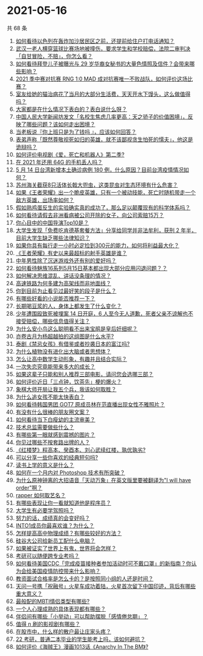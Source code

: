 # 2021-05-16

共 68 条

<!-- BEGIN -->
<!-- 最后更新时间 Sun May 16 2021 05:01:45 GMT+0800 (China Standard Time) -->

1. [如何看待以色列在轰炸加沙居民区之前，还提前给住户打电话通知？](https://www.zhihu.com/question/459381446)
2. [武汉一老人横穿篮球比赛场地被撞伤，要求学生和学校赔偿，法院二审判决「自甘冒险，不赔」，你怎么看？](https://www.zhihu.com/question/458886791)
3. [如何看待拜登儿子被曝光与 29
   岁华裔女秘书的大量色情照及信件？会带来哪些影响？](https://www.zhihu.com/question/458657086)
4. [2021 季中赛对抗赛 RNG 1:0 MAD
   成对抗赛唯一不败战队，如何评价这场比赛？](https://www.zhihu.com/question/459644598)
5. [室友给她的猫治病花了当月的大部分生活费，天天开水下馒头，这么做值得吗？](https://www.zhihu.com/question/458055949)
6. [大家都是在什么情况下表白的？表白说什么呀？](https://www.zhihu.com/question/49203402)
7. [中国人民大学新闻坊发文「名校生焦虑几率更高：天之骄子的价值困境」，反映了哪些问题？该如何走出困境？](https://www.zhihu.com/question/459560350)
8. [当老板说『你上班只是为了钱吗 』，应该如何回答？](https://www.zhihu.com/question/459271480)
9. [表弟声称「既然尊敬视死如归的英雄，就不该鄙视贪生怕死的懦夫」，他这是诡辩吗？](https://www.zhihu.com/question/459177318)
10. [如何评价电视剧《爱，死亡和机器人》第二季?](https://www.zhihu.com/question/392099994)
11. [在 2021 年还用 64G 的手机丢人吗？](https://www.zhihu.com/question/459213190)
12. [5 月 14 日台湾新增本土确诊病例 180
    例，什么原因？目前台湾疫情情况如何？](https://www.zhihu.com/question/459531944)
13. [苏州海关截获8只活体长戟大兜虫，这类昆虫对生态环境有什么危害？](https://www.zhihu.com/question/459391470)
14. [如果《王者荣耀》出一个脆皮英雄，只有一个被动技能，死亡时随机带走一个敌方英雄，出场率如何？](https://www.zhihu.com/question/459413105)
15. [假如熟鸡蛋反生的实验确实真的成功了，那么足以颠覆现有的科学体系吗？](https://www.zhihu.com/question/456677213)
16. [如何看待请假去非洲看病被公司开除的女子，向公司索赔15万？](https://www.zhihu.com/question/459337590)
17. [你心目中的中国导演Top10是？](https://www.zhihu.com/question/314257835)
18. [大学生发现「免费吃肯德基套餐方法」分享给同学并非法牟利，获刑 2
    年半，目前大学生缺乏哪些法律知识？](https://www.zhihu.com/question/458862596)
19. [如果你具有每行走一小时必定捡到300元的能力，如何将利益最大化？](https://www.zhihu.com/question/439876862)
20. [《王者荣耀》有史以来最超标的射手英雄是谁？](https://www.zhihu.com/question/458538827)
21. [中年男性除了沉迷游戏外还有别的爱好吗？](https://www.zhihu.com/question/459226864)
22. [如何看待魅族16系列5月15日基本都出现大部分应用闪退问题？？](https://www.zhihu.com/question/459492278)
23. [如何解决思维混乱、讲话没条理的情况？](https://www.zhihu.com/question/30173526)
24. [高速铁路为何多建为高架线而非地面线？](https://www.zhihu.com/question/308170553)
25. [你到目前为止看见过最好笑的段子是什么？](https://www.zhihu.com/question/297417967)
26. [有哪些好看的小说能否推荐一下？](https://www.zhihu.com/question/443077169)
27. [长期喝豆浆的人，身体上都发生了什么变化？](https://www.zhihu.com/question/382035677)
28. [少年遭围殴致死被埋案 14 日开庭，6
    人至今无人道歉，死者父亲不谅解也不接受赔偿，哪些信息值得关注？](https://www.zhihu.com/question/459368723)
29. [为什么安小鸟这么聪明看不出来宝鹃是皇后奸细呢？](https://www.zhihu.com/question/338703838)
30. [亦卷古月为杨超越拍的这组图是什么水平?](https://www.zhihu.com/question/459282561)
31. [泰剧《禁忌女孩》有借鉴或者抄袭日本的富江吗?](https://www.zhihu.com/question/372621639)
32. [为什么植物没有进化出大脑或者思想体？](https://www.zhihu.com/question/437474056)
33. [怎么让高中数学生动形象，有趣并且结合实际？](https://www.zhihu.com/question/457752589)
34. [一次失恋究竟能带来多大的成长？](https://www.zhihu.com/question/364747959)
35. [如果这辈子只能和别人推荐三部电影，请问您会选哪三部？](https://www.zhihu.com/question/444313984)
36. [如何评价近日「三点钟，饮茶先」梗的爆火？](https://www.zhihu.com/question/459087204)
37. [象棋大师开局让我五个兵，我该如何取胜？](https://www.zhihu.com/question/458811041)
38. [为什么追女孩不能太快表白？](https://www.zhihu.com/question/354110420)
39. [如何看待韩国男团 GOT7 原成员林在范直播出现女性不雅照片？](https://www.zhihu.com/question/459375130)
40. [有没有什么很棒的朋友圈文案？](https://www.zhihu.com/question/314092494)
41. [如何看待当下白瘦幼的主流审美？](https://www.zhihu.com/question/63812554)
42. [技术总监需要做些什么？](https://www.zhihu.com/question/291798716)
43. [有哪些第一眼就感到震撼的图片？](https://www.zhihu.com/question/38178765)
44. [你见过哪些不按套路出牌的人？](https://www.zhihu.com/question/60343827)
45. [《红楼梦》程高本、癸酉本、刘心武续红楼，孰优孰劣?](https://www.zhihu.com/question/459185982)
46. [可以分享一些你喜欢的经典短句吗?](https://www.zhihu.com/question/454951591)
47. [读书上学的意义是什么？](https://www.zhihu.com/question/457826127)
48. [如何在一个月内对 Photoshop 技术有所突破？](https://www.zhihu.com/question/39164259)
49. [为什么原神钟离的大招语音「天动万象」在英文版里要被翻译为"I will have
    order"啊？](https://www.zhihu.com/question/454824234)
50. [rapper 如何取艺名？](https://www.zhihu.com/question/453353784)
51. [有哪些表现让你一看就知道他是程序员？](https://www.zhihu.com/question/453277901)
52. [大学生有必要学驾照吗？](https://www.zhihu.com/question/323177845)
53. [努力的话，成绩真的会变好吗？](https://www.zhihu.com/question/451605083)
54. [INTO1成员你最喜欢谁？为什么？](https://www.zhihu.com/question/459155590)
55. [怎样提高高中物理成绩？有哪些较好的方法？](https://www.zhihu.com/question/20300295)
56. [硅谷大公司给新员工配什么电脑？](https://www.zhihu.com/question/46739077)
57. [如果被证实了世界上有鬼，世界将会怎样？](https://www.zhihu.com/question/405528524)
58. [考研可以随便跨专业考吗？](https://www.zhihu.com/question/401955144)
59. [如何看待美国CDC「完成疫苗接种者参加活动时可不戴口罩」的新指南？你认为会给美国疫情防控带来什么影响？](https://www.zhihu.com/question/459397574)
60. [教资面试合格率是怎么卡的？是按照同小组的人还是时间？](https://www.zhihu.com/question/458641210)
61. [天问一号携「祝融号」火星车成功着陆，火星首次留下中国印迹，背后有哪些重大意义？](https://www.zhihu.com/question/459371819)
62. [最般配的MBTI情侣类型有哪些?](https://www.zhihu.com/question/428375844)
63. [一个人心理成熟的具体表现都有哪些？](https://www.zhihu.com/question/37018317)
64. [伴侣间有哪些「小举动」可以帮助摆脱「感情倦怠期」？](https://www.zhihu.com/question/458700530)
65. [值得 n 刷的影视剧有哪些？](https://www.zhihu.com/question/452689050)
66. [在股市中，什么样的散户最让庄家头疼？](https://www.zhihu.com/question/316561088)
67. [22 考研，普通二本毕业的学生能考上吗，该如何避坑？](https://www.zhihu.com/question/459381933)
68. [如何评价《海贼王》漫画1013话《Anarchy In The
    BM》?](https://www.zhihu.com/question/459215291)

<!-- END -->
